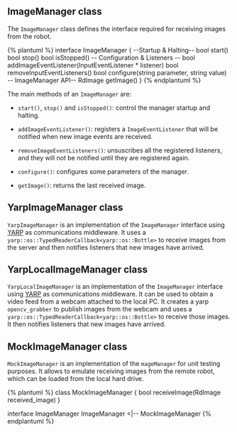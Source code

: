 ## ImageManager class
The `ImageManager` class defines the interface required for receiving images from the robot.

{% plantuml %}
interface ImageManager {
--Startup & Halting--
bool start()
bool stop()
bool isStopped()
-- Configuration & Listeners --
bool addImageEventListener(InputEventListener * listener)
bool removeInputEventListeners()
bool configure(string parameter, string value)
-- ImageManager API--
RdImage getImage()
}
{% endplantuml %}

The main methods of an `ImageManager` are: 
* `start()`, `stop()` and `isStopped()`: control the manager startup and halting.
* `addImageEventListener()`: registers a `ImageEventListener` that will be notified when new image events are received.
* `removeImageEventListeners()`: unsuscribes all the registered listeners, and they will not be notified until they are registered again.
* `configure()`: configures some parameters of the manager.

* `getImage()`: returns the last received image.


## YarpImageManager class
`YarpImageManager` is an implementation of the `ImageManager` interface using [YARP](http://www.yarp.it/) as communications middleware. It uses a `yarp::os::TypedReaderCallback<yarp::os::Bottle>` to receive images from the server and then notifies listeners that new images have arrived. 

## YarpLocalImageManager class
`YarpLocalImageManager` is an implementation of the `ImageManager` interface using [YARP](http://www.yarp.it/) as communications middleware. It can be used to obtain a video feed from a webcam attached to the local PC. It creates a yarp `opencv_grabber` to publish images from the webcam and uses a `yarp::os::TypedReaderCallback<yarp::os::Bottle>` to receive those images. It then notifies listeners that new images have arrived. 


## MockImageManager class
`MockImageManager` is an implementation of the `mageManager` for unit testing purposes.
It allows to emulate receiving images from the remote robot, which can be loaded from the local hard drive.

{% plantuml %}
class MockImageManager {
bool receiveImage(RdImage received_image)
}

interface ImageManager
ImageManager <|-- MockImageManager
{% endplantuml %}


